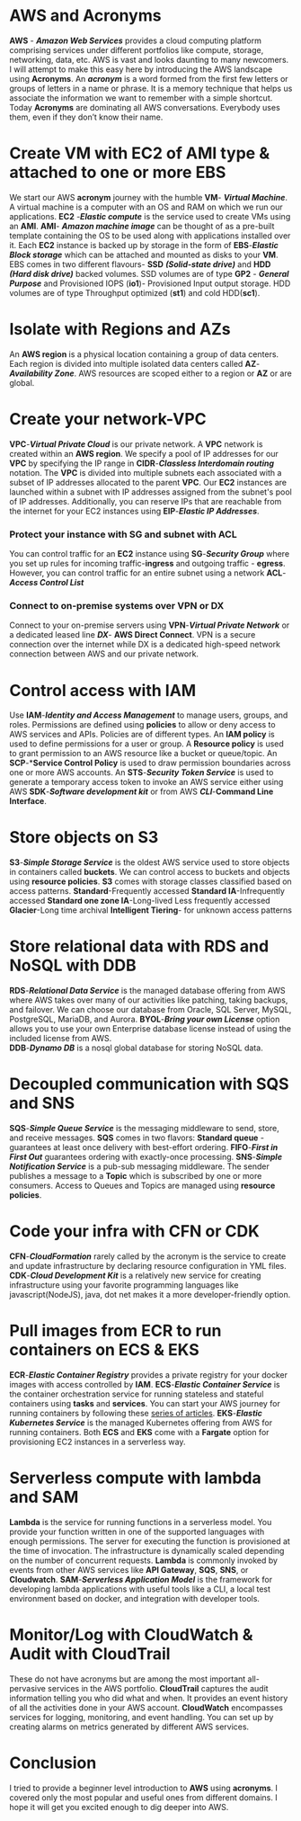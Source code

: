 ﻿



# AWS and Acronyms
**AWS** - ***Amazon Web Services*** provides a cloud computing platform comprising services under different portfolios like compute, storage, networking, data, etc. AWS is vast and looks daunting to many newcomers. I will attempt to make this easy here by introducing the AWS landscape using **Acronyms**.
An ***acronym*** is a word formed from the first few letters or groups of letters in a name or phrase. It is a memory technique that helps us associate the information we want to remember with a simple shortcut.
Today **Acronyms** are dominating all AWS conversations. Everybody uses them, even if they don’t know their name. 

# Create VM with EC2 of AMI type & attached to one or more EBS
We start our AWS **acronym** journey with the humble **VM**- ***Virtual Machine***. A virtual machine is a computer with an OS and RAM on which we run our applications. 
**EC2** -***Elastic compute*** is the service used to create VMs using an **AMI**. **AMI**- ***Amazon machine image*** can be thought of as a pre-built template containing the OS to be used along with applications installed over it. 
Each **EC2** instance is backed up by storage in the form of **EBS**-***Elastic Block storage*** which can be attached and mounted as disks to your **VM**. 
EBS comes in two different flavours- **SSD** ***(Solid-state drive)*** and **HDD** ***(Hard disk drive)*** backed volumes. SSD volumes are of type **GP2** - ***General Purpose*** and Provisioned IOPS (**io1**)- Provisioned Input output storage. HDD volumes are of type Throughput optimized (**st1**) and cold HDD(**sc1**).

# Isolate with Regions and AZs
An **AWS region** is a physical location containing a group of data centers. Each region is divided into multiple isolated data centers called **AZ**-***Availability Zone***. AWS resources are scoped either to a region or **AZ** or are global.

# Create your network-VPC
**VPC**-***Virtual Private Cloud*** is our private network. A **VPC** network is created within an **AWS region**. We specify a pool of IP addresses for our **VPC** by specifying the IP range in  **CIDR**-***Classless Interdomain routing*** notation. 
The **VPC** is divided into multiple subnets each associated with a subset of IP addresses allocated to the parent **VPC**. Our **EC2** instances are launched within a subnet with IP addresses assigned from the subnet's pool of IP addresses. 
Additionally, you can reserve IPs that are reachable from the internet for your EC2 instances using **EIP**-***Elastic IP Addresses***. 

### Protect your instance with SG and subnet with ACL
You can control traffic for an **EC2** instance using **SG**-***Security Group*** where you set up rules for incoming traffic-**ingress** and outgoing traffic - **egress**.
However, you can control traffic for an entire subnet using a network **ACL**-***Access Control List***

### Connect to on-premise systems over VPN or DX
Connect to your on-premise servers using **VPN**-***Virtual Private Network*** or a dedicated leased line ***DX***- **AWS Direct Connect**. VPN is a secure connection over the internet while DX is a dedicated high-speed network connection between AWS and our private network.
 
# Control access with IAM
Use **IAM**-***Identity and Access Management***  to manage users, groups, and roles. Permissions are defined using **policies** to allow or deny access to AWS services and APIs. 
Policies are of different types. An **IAM policy** is used to define permissions for a user or group. A **Resource policy** is used to grant permission to an AWS resource like a bucket or queue/topic. An **SCP**-***Service Control Policy** is used to draw permission boundaries across one or more AWS accounts. 
An **STS**-***Security Token Service*** is used to generate a temporary access token to invoke an AWS service either using AWS **SDK**-***Software development kit*** or from AWS ***CLI***-**Command Line Interface**.
 
# Store objects on S3
**S3**-***Simple Storage Service*** is the oldest AWS service used to store objects in containers called **buckets**. We can control access to buckets and objects using **resource policies**.
**S3** comes with storage classes classified based on access patterns. 
**Standard**-Frequently accessed
**Standard IA**-Infrequently accessed
**Standard one zone IA**-Long-lived Less frequently accessed
**Glacier**-Long time archival
**Intelligent Tiering**- for unknown access patterns

# Store relational data with RDS and NoSQL with DDB
**RDS**-***Relational Data Service*** is the managed database offering from AWS where AWS takes over many of our activities like patching, taking backups, and failover. 
We can choose our database from Oracle, SQL Server, MySQL, PostgreSQL, MariaDB, and Aurora. 
**BYOL**-***Bring your own License*** option allows you to use your own Enterprise database license instead of using the included license from AWS.  
**DDB**-***Dynamo DB*** is a nosql global database for storing NoSQL data.

# Decoupled communication with SQS and SNS
**SQS**-***Simple Queue Service*** is the messaging middleware to send, store, and receive messages.  **SQS** comes in two flavors: **Standard queue** - guarantees at least once delivery with best-effort ordering.
**FIFO**-***First in First Out*** guarantees ordering with exactly-once processing.
**SNS**-***Simple Notification Service*** is a pub-sub messaging middleware. The sender publishes a message to a **Topic** which is subscribed by one or more consumers.
Access to Queues and Topics are managed using **resource policies**.

# Code your infra with CFN or CDK
**CFN**-***CloudFormation*** rarely called by the acronym is the service to create and update infrastructure by declaring resource configuration in YML files. **CDK**-***Cloud Development Kit*** is a relatively new service for creating infrastructure using your favorite programming languages like javascript(NodeJS), java, dot net makes it a more developer-friendly option.

# Pull images from ECR to run containers on ECS & EKS
**ECR**-***Elastic Container Registry*** provides a private registry for your docker images with access controlled by **IAM**.
**ECS**-***Elastic Container Service*** is the container orchestration service for running stateless and stateful containers using **tasks** and **services**.  You can start your AWS journey for running containers by following these [series of articles](https://reflectoring.io/aws-deploy-docker-image-via-web-console/).
**EKS**-***Elastic Kubernetes Service*** is the managed Kubernetes offering from AWS for running containers.
Both **ECS** and **EKS** come with a **Fargate** option for provisioning EC2 instances in a serverless way.

# Serverless compute with lambda and SAM
**Lambda** is the service for running functions in a serverless model. You provide your function written in one of the supported languages with enough permissions. 
The server for executing the function is provisioned at the time of invocation. The infrastructure is dynamically scaled depending on the number of concurrent requests. 
**Lambda** is commonly invoked by events from other AWS services like **API Gateway**, **SQS**, **SNS**, or **Cloudwatch**.
**SAM**-***Serverless Application Model*** is the framework for developing lambda applications with useful tools like a CLI, a local test environment based on docker, and integration with developer tools. 
 
# Monitor/Log with CloudWatch & Audit with CloudTrail
These do not have acronyms but are among the most important all-pervasive services in the AWS portfolio.
**CloudTrail** captures the audit information telling you who did what and when. It provides an event history of all the activities done in your AWS account.
**CloudWatch** encompasses services for logging, monitoring, and event handling. You can set up by creating alarms on metrics generated by different AWS services.
 
 # Conclusion
 I tried to provide a beginner level introduction to **AWS** using **acronyms**. I covered only the most popular and useful ones from different domains. I hope it will get you excited enough to dig deeper into AWS. 
